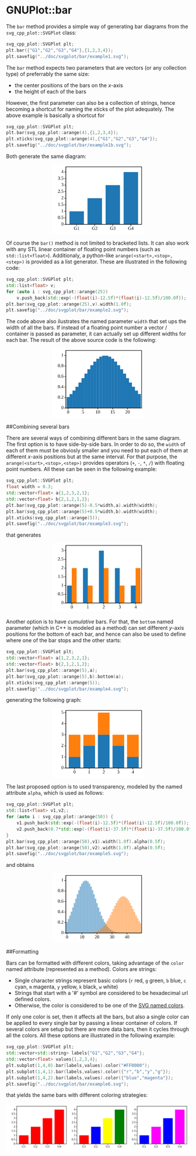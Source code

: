# GNUPlot::bar

The `bar` method provides a simple way of generating bar diagrams from the `svg_cpp_plot::SVGPlot` class:

```cpp
svg_cpp_plot::SVGPlot plt;
plt.bar({"G1","G2","G3","G4"},{1,2,3,4});
plt.savefig("../doc/svgplot/bar/example1.svg");
```

The `bar` method expects two parameters that are vectors (or any collection type) of preferrably the same size: 
- the center positions of the bars on the *x*-axis
- the height of each of the bars

However, the first parameter can also be a collection of strings, hence becoming a shortcut for naming the xticks of the plot adequately. The above example is basically a shortcut for

```cpp
svg_cpp_plot::SVGPlot plt;
plt.bar(svg_cpp_plot::arange(4),{1,2,3,4});
plt.xticks(svg_cpp_plot::arange(4),{"G1","G2","G3","G4"});
plt.savefig("../doc/svgplot/bar/example1b.svg");
```

Both generate the same diagram:

<div style="text-align:center"><img 
 src="./bar/example1.svg" alt="example1" width="50%" /></div>
	
Of course the `bar()` method is not limited to bracketed lists. It can also work with any STL linear container of floating point numbers (such as `std::list<float>`). Additionaly, a python-like `arange(<start>,<stop>,<step>)` is provided as a list generator. These are illustrated in the following code:

```cpp
svg_cpp_plot::SVGPlot plt;
std::list<float> v;
for (auto i : svg_cpp_plot::arange(25))
    v.push_back(std::exp(-(float(i)-12.5f)*(float(i)-12.5f)/100.0f));
plt.bar(svg_cpp_plot::arange(25),v).width(1.0f);
plt.savefig("../doc/svgplot/bar/example2.svg");
```

The code above also ilustrates the named parameter `width` that set ups the width of all the bars. If instead of a floating point number a vector / container is passed as parameter, it can actually set up different widths for each bar. The result of the above source code is the following:

<div style="text-align:center"><img 
 src="./bar/example2.svg" alt="example2" width="50%" /></div>

##Combining several bars

There are several ways of combining different bars in the same diagram. The first option is to have side-by-side bars. In order to do so, the `width` of each of them must be obviosly smaller and you need to put each of them at different *x*-axis positions but at the same interval. For that purpose, the `arange(<start>,<stop>,<step>)` provides operators (`+`, `-`, `*`, `/`) with floating point numbers. All these can be seen in the following example: 

```cpp
svg_cpp_plot::SVGPlot plt;
float width = 0.3;
std::vector<float> a{1,2,3,2,1};
std::vector<float> b{2,1,2,1,2};
plt.bar(svg_cpp_plot::arange(5)-0.5*width,a).width(width);
plt.bar(svg_cpp_plot::arange(5)+0.5*width,b).width(width);
plt.xticks(svg_cpp_plot::arange(5));
plt.savefig("../doc/svgplot/bar/example3.svg");
```

that generates 

<div style="text-align:center"><img 
 src="./bar/example3.svg" alt="example3" width="50%" /></div>

Another option is to have *cumulative* bars. For that, the `bottom` named parameter (which in C++ is modeled as a method) can set different *y*-axis positions for the bottom of each bar, and hence can also be used to define where one of the bar stops and the other starts:

```cpp
svg_cpp_plot::SVGPlot plt;
std::vector<float> a{1,2,3,2,1};
std::vector<float> b{2,1,2,1,2};
plt.bar(svg_cpp_plot::arange(5),a);
plt.bar(svg_cpp_plot::arange(5),b).bottom(a);
plt.xticks(svg_cpp_plot::arange(5));
plt.savefig("../doc/svgplot/bar/example4.svg");
```
 
generating the following graph:

<div style="text-align:center"><img 
 src="./bar/example4.svg" alt="example4" width="50%" /></div>
 
The last proposed option is to used transparency, modeled by the named attribute `alpha`, which is used as follows:
```cpp
svg_cpp_plot::SVGPlot plt;
std::list<float> v1,v2;;
for (auto i : svg_cpp_plot::arange(50)) {
    v1.push_back(std::exp(-(float(i)-12.5f)*(float(i)-12.5f)/100.0f));
    v2.push_back(0.7*std::exp(-(float(i)-37.5f)*(float(i)-37.5f)/100.0f));            
}
plt.bar(svg_cpp_plot::arange(50),v1).width(1.0f).alpha(0.5f);
plt.bar(svg_cpp_plot::arange(50),v2).width(1.0f).alpha(0.5f);
plt.savefig("../doc/svgplot/bar/example5.svg");
```

and obtains 

<div style="text-align:center"><img 
 src="./bar/example5.svg" alt="example5" width="50%" /></div>
 
##Formatting

Bars can be formatted with different colors, taking advantage of the `color` named attribute (represented as a method). Colors are strings:
- Single character strings represent basic colors (```r```  red, ```g```  green, ```b```  blue, ```c``` cyan, ```m``` magenta, ```y```  yellow, ```k```  black, ```w``` white)
- Strings that start with a '#' symbol are considered to be hexadecimal url defined colors.
- Otherwise, the color is considered to be one of the [SVG named colors](https://www.december.com/html/spec/colorsvgsvg.html).

If only one color is set, then it affects all the bars, but also a single color can be applied to every single bar by passing a linear container of colors. If several colors are setup but there are more data bars, then it cycles through all the colors. All these options are illustrated in the following example:

```cpp
svg_cpp_plot::SVGPlot plt;
std::vector<std::string> labels{"G1","G2","G3","G4"};
std::vector<float> values{1,2,3,4};
plt.subplot(1,4,0).bar(labels,values).color("#FF0000");
plt.subplot(1,4,1).bar(labels,values).color({"r","b","y","g"});
plt.subplot(1,4,2).bar(labels,values).color({"blue","magenta"});
plt.savefig("../doc/svgplot/bar/example6.svg");
```

that yields the same bars with different coloring strategies:

<div style="text-align:center"><img 
 src="./bar/example6.svg" alt="example6" width="100%" /></div>
 

